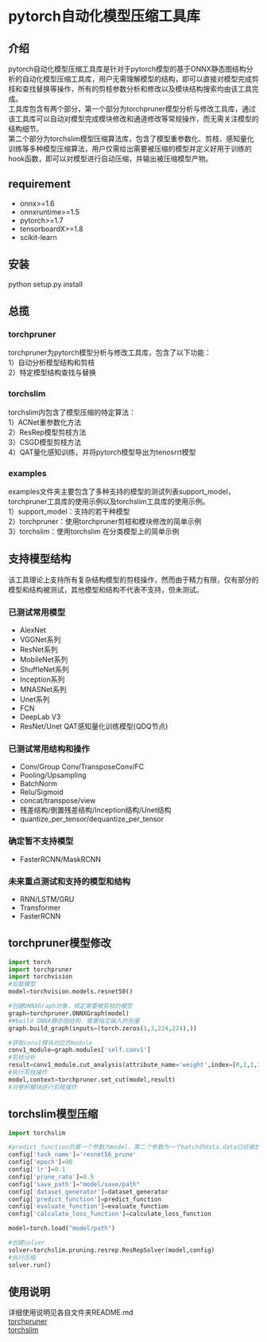 # pytorch自动化模型压缩工具库

## 介绍
pytorch自动化模型压缩工具库是针对于pytorch模型的基于ONNX静态图结构分析的自动化模型压缩工具库，用户无需理解模型的结构，即可以直接对模型完成剪枝和查找替换等操作，所有的剪枝参数分析和修改以及模块结构搜索均由该工具完成。  
工具库包含有两个部分，第一个部分为torchpruner模型分析与修改工具库，通过该工具库可以自动对模型完成模块修改和通道修改等常规操作，而无需关注模型的结构细节。  
第二个部分为torchslim模型压缩算法库，包含了模型重参数化、剪枝、感知量化训练等多种模型压缩算法，用户仅需给出需要被压缩的模型并定义好用于训练的hook函数，即可以对模型进行自动压缩，并输出被压缩模型产物。  

## requirement
* onnx>=1.6  
* onnxruntime>=1.5  
* pytorch>=1.7  
* tensorboardX>=1.8
* scikit-learn  

## 安装
python setup.py install  

## 总揽  
### torchpruner
torchpruner为pytorch模型分析与修改工具库，包含了以下功能：  
1）自动分析模型结构和剪枝    
2）特定模型结构查找与替换    
### torchslim
torchslim内包含了模型压缩的特定算法：  
1）ACNet重参数化方法  
2）ResRep模型剪枝方法  
3）CSGD模型剪枝方法  
4）QAT量化感知训练，并将pytorch模型导出为tenosrrt模型  
### examples
examples文件夹主要包含了多种支持的模型的测试列表support_model，torchpruner工具库的使用示例以及torchslim工具库的使用示例。  
1）support_model：支持的若干种模型  
2）torchpruner：使用torchpruner剪枝和模块修改的简单示例  
3）torchslim：使用torchslim 在分类模型上的简单示例  

## 支持模型结构
该工具理论上支持所有复杂结构模型的剪枝操作，然而由于精力有限，仅有部分的模型和结构被测试，其他模型和结构不代表不支持，但未测试。
### 已测试常用模型
* AlexNet
* VGGNet系列
* ResNet系列
* MobileNet系列
* ShuffleNet系列
* Inception系列
* MNASNet系列
* Unet系列
* FCN
* DeepLab V3
* ResNet/Unet QAT感知量化训练模型(QDQ节点)
### 已测试常用结构和操作
* Conv/Group Conv/TransposeConv/FC
* Pooling/Upsampling
* BatchNorm
* Relu/Sigmoid
* concat/transpose/view
* 残差结构/倒置残差结构/Inception结构/Unet结构
* quantize_per_tensor/dequantize_per_tensor

### 确定暂不支持模型
* FasterRCNN/MaskRCNN

### 未来重点测试和支持的模型和结构
* RNN/LSTM/GRU
* Transformer
* FasterRCNN

## torchpruner模型修改
```python
import torch
import torchpruner
import torchvision
#加载模型
model=torchvision.models.resnet50()

#创建ONNXGraph对象，绑定需要被剪枝的模型
graph=torchpruner.ONNXGraph(model)
##build ONNX静态图结构，需要指定输入的张量
graph.build_graph(inputs=(torch.zeros(1,3,224,224),))

#获取conv1模块对应的module
conv1_module=graph.modules['self.conv1']
#剪枝分析
result=conv1_module.cut_analysis(attribute_name='weight',index=[0,1,2,3],dim=0)
#执行剪枝操作
model,context=torchpruner.set_cut(model,result)
#对卷积模块进行剪枝操作

```

## torchslim模型压缩
```python
import torchslim

#predict_function的第一个参数为model，第二个参数为一个batch的data,data已经被放置到了GPU上
config['task_name']='resnet56_prune'
config['epoch']=90
config['lr']=0.1
config['prune_rate']=0.5
config['save_path']="model/save/path"
config['dataset_generator']=dataset_generator
config['predict_function']=predict_function
config['evaluate_function']=evaluate_function
config['calculate_loss_function']=calculate_loss_function

model=torch.load("model/path")

#创建solver
solver=torchslim.pruning.resrep.ResRepSolver(model,config)
#执行压缩
solver.run()
```

## 使用说明
详细使用说明见各自文件夹README.md  
[torchpruner](torchpruner/README.md)  
[torchslim](torchslim/README.md)  

